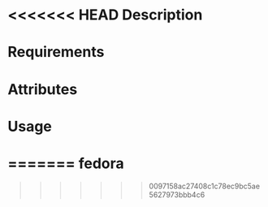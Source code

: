 <<<<<<< HEAD
Description
===========

Requirements
============

Attributes
==========

Usage
=====

=======
fedora
======
>>>>>>> 0097158ac27408c1c78ec9bc5ae5627973bbb4c6
